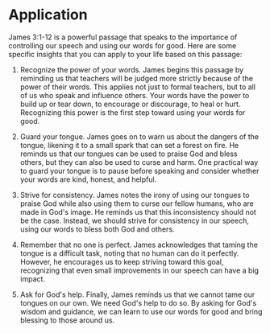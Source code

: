 # Application

James 3:1-12 is a powerful passage that speaks to the importance of controlling our speech and using our words for good. Here are some specific insights that you can apply to your life based on this passage:

1. Recognize the power of your words. James begins this passage by reminding us that teachers will be judged more strictly because of the power of their words. This applies not just to formal teachers, but to all of us who speak and influence others. Your words have the power to build up or tear down, to encourage or discourage, to heal or hurt. Recognizing this power is the first step toward using your words for good.

2. Guard your tongue. James goes on to warn us about the dangers of the tongue, likening it to a small spark that can set a forest on fire. He reminds us that our tongues can be used to praise God and bless others, but they can also be used to curse and harm. One practical way to guard your tongue is to pause before speaking and consider whether your words are kind, honest, and helpful.

3. Strive for consistency. James notes the irony of using our tongues to praise God while also using them to curse our fellow humans, who are made in God's image. He reminds us that this inconsistency should not be the case. Instead, we should strive for consistency in our speech, using our words to bless both God and others.

4. Remember that no one is perfect. James acknowledges that taming the tongue is a difficult task, noting that no human can do it perfectly. However, he encourages us to keep striving toward this goal, recognizing that even small improvements in our speech can have a big impact.

5. Ask for God's help. Finally, James reminds us that we cannot tame our tongues on our own. We need God's help to do so. By asking for God's wisdom and guidance, we can learn to use our words for good and bring blessing to those around us.